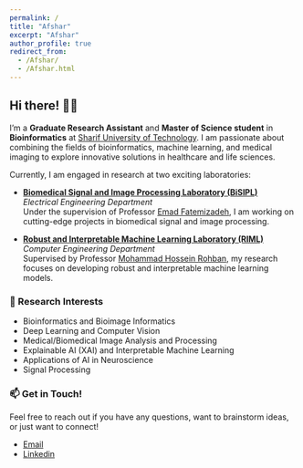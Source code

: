 ```yaml
---
permalink: /
title: "Afshar"
excerpt: "Afshar"
author_profile: true
redirect_from:
  - /Afshar/
  - /Afshar.html
---
```



## Hi there! 👋🏻

I’m a **Graduate Research Assistant** and **Master of Science student** in **Bioinformatics** at [Sharif University of Technology](https://en.sharif.edu/). I am passionate about combining the fields of bioinformatics, machine learning, and medical imaging to explore innovative solutions in healthcare and life sciences.

Currently, I am engaged in research at two exciting laboratories:

- **[Biomedical Signal and Image Processing Laboratory (BiSIPL)](https://ee.sharif.edu/~fatemizadeh/)**  
  *Electrical Engineering Department*  
  Under the supervision of Professor [Emad Fatemizadeh](https://ee.sharif.edu/~fatemizadeh/), I am working on cutting-edge projects in biomedical signal and image processing.

- **[Robust and Interpretable Machine Learning Laboratory (RIML)](http://sharif.ir/~rohban/)**  
  *Computer Engineering Department*  
  Supervised by Professor [Mohammad Hossein Rohban](http://sharif.ir/~rohban/), my research focuses on developing robust and interpretable machine learning models.

### 🧠 Research Interests

- Bioinformatics and Bioimage Informatics
- Deep Learning and Computer Vision
- Medical/Biomedical Image Analysis and Processing
- Explainable AI (XAI) and Interpretable Machine Learning
- Applications of AI in Neuroscience
- Signal Processing

### 📫 Get in Touch!

Feel free to reach out if you have any questions, want to brainstorm ideas, or just want to connect!
- [Email](mailto:prs_a@yahoo.com)
- [Linkedin](https://www.linkedin.com/in/afsharprs/)
